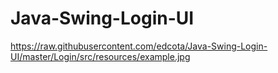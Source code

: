 # Java-Swing-Login-UI

https://raw.githubusercontent.com/edcota/Java-Swing-Login-UI/master/Login/src/resources/example.jpg
